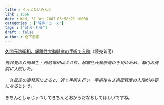 ```yaml
---
title : ぐっとたいみんぐ
link : 1666
date : Wed, 31 Oct 2007 03:58:26 +0000
categories : ["時事ニュース"]
tags : ["政治・社会"]
draft : false
author : 倉下忠憲
---
```


<A HREF="http://www.yomiuri.co.jp/politics/news/20071030i217.htm" TARGET="_blank">久間元防衛相、解離性大動脈瘤の手術で入院</A>（読売新聞）<BR><BR><I>自民党の久間章生・元防衛相は３０日、解離性大動脈瘤の手術のため、都内の病院に入院した。<BR><BR>　久間氏の事務所によると、近く手術を行い、手術後も３週間程度の入院が必要になるという。</I><BR><BR>きちんとしゅじゅつしてきちんとおからだなおしてほしいですね。<BR><br><br>
